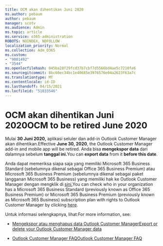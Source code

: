 ```yaml
---
title: OCM akan dihentikan Juni 2020
ms.author: pebaum
author: pebaum
manager: scotv
ms.audience: Admin
ms.topic: article
ms.service: o365-administration
ROBOTS: NOINDEX, NOFOLLOW
localization_priority: Normal
ms.collection: Adm_O365
ms.custom:
- "9001492"
- "3544"
ms.openlocfilehash: 045ba28f29fcd37b7cbf7d5566bd4ae5c7210fe6
ms.sourcegitcommit: 8bc60ec34bc1e40685e3976576e04a2623f63a7c
ms.translationtype: MT
ms.contentlocale: id-ID
ms.lasthandoff: 04/15/2021
ms.locfileid: "51833546"
---
```

# <a name="ocm-to-be-retired-june-2020"></a><span data-ttu-id="23913-102">OCM akan dihentikan Juni 2020</span><span class="sxs-lookup"><span data-stu-id="23913-102">OCM to be retired June 2020</span></span>


<span data-ttu-id="23913-103">Mulai **30 Juni 2020,** aplikasi seluler dan add-in Outlook Customer Manager akan dihentikan.</span><span class="sxs-lookup"><span data-stu-id="23913-103">Effective **June 30, 2020**, the Outlook Customer Manager add-in and mobile app will be retired.</span></span> <span data-ttu-id="23913-104">Anda bisa **mengekspor data** dari dalamnya sebelum **tanggal ini.**</span><span class="sxs-lookup"><span data-stu-id="23913-104">You can  **export data**  from it  **before this date**.</span></span>  

<span data-ttu-id="23913-105">Anda dapat memeriksa siapa saja yang memiliki Microsoft 365 Business Standard (sebelumnya dikenal sebagai Office 365 Business Premium) atau Microsoft 365 Business Premium (sebelumnya dikenal sebagai paket langganan Microsoft 365 Business) yang memiliki hak ke Outlook Customer Manager dengan mengklik di [sini.](https://admin.microsoft.com/AdminPortal/Home?ref=/users)</span><span class="sxs-lookup"><span data-stu-id="23913-105">You can check who in your organization has a Microsoft 365 Business Standard (previously known as Office 365 Business Premium) or Microsoft 365 Business Premium (previously known as Microsoft 365 Business) subscription plan with rights to Outlook Customer Manager by clicking [here](https://admin.microsoft.com/AdminPortal/Home?ref=/users).</span></span>

<span data-ttu-id="23913-106">Untuk informasi selengkapnya, lihat:</span><span class="sxs-lookup"><span data-stu-id="23913-106">For more information, see:</span></span>

- [<span data-ttu-id="23913-107">Mengekspor atau menghapus data Outlook Customer Manager</span><span class="sxs-lookup"><span data-stu-id="23913-107">Export or delete your Outlook Customer Manager data</span></span>](https://support.office.com/article/1a421cb4-e8de-4b44-bfb8-710b92820439)

- [<span data-ttu-id="23913-108">Outlook Customer Manager FAQ</span><span class="sxs-lookup"><span data-stu-id="23913-108">Outlook Customer Manager FAQ</span></span>](https://techcommunity.microsoft.com/t5/outlook-customer-manager/faq-frequently-asked-questions-about-outlook-customer-manager/m-p/29680)
